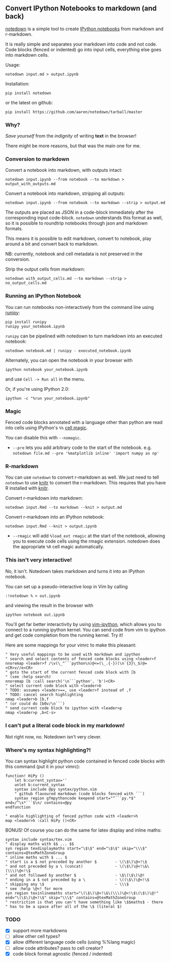 Convert IPython Notebooks to markdown (and back)
------------------------------------------------

[notedown] is a simple tool to create [IPython notebooks][ipython]
from markdown and r-markdown.

[ipython]: http://www.ipython.org/notebook
[notedown]: http://github.com/aaren/notedown

It is really simple and separates your markdown into code and not
code. Code blocks (fenced or indented) go into input cells,
everything else goes into markdown cells.

Usage:

    notedown input.md > output.ipynb

Installation:

    pip install notedown

or the latest on github:

    pip install https://github.com/aaren/notedown/tarball/master


### Why?

*Save yourself* from the *indignity* of writing **text** in the browser!

There might be more reasons, but that was the main one for me.


### Conversion to markdown

Convert a notebook into markdown, with outputs intact:

    notedown input.ipynb --from notebook --to markdown > output_with_outputs.md

Convert a notebook into markdown, stripping all outputs:

    notedown input.ipynb --from notebook --to markdown --strip > output.md


The outputs are placed as JSON in a code-block immediately after the
corresponding input code-block. `notedown` understands this format
as well, so it is possible to roundtrip notebooks through json and
markdown formats.

This means it is possible to edit markdown, convert to notebook,
play around a bit and convert back to markdown.

NB: currently, notebook and cell metadata is not preserved in the
conversion.

Strip the output cells from markdown:

    notedown with_output_cells.md --to markdown --strip > no_output_cells.md

### Running an IPython Notebook

You can run notebooks non-interactively from the command line using
[runipy]:

    pip install runipy
    runipy your_notebook.ipynb

`runipy` can be pipelined with notedown to turn markdown into an
executed notebook:

    notedown notebook.md | runipy - executed_notebook.ipynb

[runipy]: https://github.com/paulgb/runipy

Alternately, you can open the notebook in your browser with

    ipython notebook your_notebook.ipynb

and use `Cell -> Run all` in the menu.

Or, if you're using IPython 2.0:

    ipython -c "%run your_notebook.ipynb"


### Magic

Fenced code blocks annotated with a language other than python are
read into cells using IPython's `%%` [cell magic][].

[cell magic]: http://nbviewer.ipython.org/github/ipython/ipython/blob/1.x/examples/notebooks/Cell%20Magics.ipynb

You can disable this with `--nomagic`.

- `--pre` lets you add arbitrary code to the start of the notebook.
  e.g. `notedown file.md --pre '%matplotlib inline' 'import numpy as np'`

### R-markdown

You can use `notedown` to convert r-markdown as well. We just need
to tell `notedown` to use [knitr] to convert the r-markdown.
This requires that you have R installed with [knitr].

Convert r-markdown into markdown:

    notedown input.Rmd --to markdown --knit > output.md

Convert r-markdown into an IPython notebook:

    notedown input.Rmd --knit > output.ipynb

- `--rmagic` will add `%load_ext rmagic` at the start of the
  notebook, allowing you to execute code cells using the rmagic
  extension. notedown does the appropriate `%R` cell magic
  automatically.

[knitr]: yihui.name/knitr


### This isn't very interactive!

No, it isn't. Notedown takes markdown and turns it into an IPython
notebook.

You can set up a pseudo-interactive loop in Vim by calling

```viml
:!notedown % > out.ipynb
```

and viewing the result in the browser with

```bash
ipython notebook out.ipynb
```

You'll get far better interactivity by using [vim-ipython],
which allows you to connect to a running ipython kernel. You can
send code from vim to ipython and get code completion from the
running kernel. Try it!

[vim-ipython]: http://www.github.com/ivanov/vim-ipython

Here are some mappings for your vimrc to make this pleasant:
    
```viml
" Very useful mappings to be used with markdown and ipython
" search and select contents of fenced code blocks using <leader>f
nnoremap <leader>f /\v(\_^```python\n)@<=(\_.{-})(\n`{3}\_$)@=<CR>v//e<CR>
" goto the start of the current fenced code block with [b
" (see :help search)
nnoremap [b :call search('\n```python', 'b')<CR>
" select current code block with <leader>b
" TODO: assumes <leader>==, use <leader>f instead of ,f
" TODO: cancel search highlighting
nmap <leader>b [b,f
" (or could do [b0v/\n```)
" send current code block to ipython with <leader>p
nmap <leader>p ,b<C-s>
```

### I can't put a literal code block in my markdown!

Not right now, no. Notedown isn't very clever.


### Where's my syntax highlighting?!

You can syntax highlight python code contained in fenced code blocks
with this command (put it in your vimrc):

```viml
function! HiPy ()
    let b:current_syntax=''
    unlet b:current_syntax
    syntax include @py syntax/python.vim
    " github flavoured markdown (code blocks fenced with ```)
    syntax region gfmpythoncode keepend start="^```py.*$" end=/^\s*```$\n/ contains=@py
endfunction

" enable highlighting of fenced python code with <leader>h
map <leader>h :call HiPy ()<CR>
```

BONUS! Of course you can do the same for latex display and inline maths:

```viml
syntax include syntax/tex.vim
" display maths with $$ ... $$
syn region texdisplaymaths start="\$\$" end="\$\$" skip="\\\$" contains=@texMathZoneGroup
" inline maths with $ ... $
" start is a $ not preceded by another $        - \(\$\)\@<!\$
" and not preceded by a \ (concat)              - \(\$\)\@<!\&\(\\\)\@<!\$
" and not followed by another $                 - \$\(\$\)\@!
" ending in a $ not preceded by a \             - \((\$\)\@<!\$
" skipping any \$                               - \\\$
" see :help \@<! for more
syn region texinlinemaths start="\(\$\)\@<!\&\(\\\)\@<!\$\(\$\)\@!" end="\(\$\)\@<!\$" skip="\\\$" contains=@texMathZoneGroup
" restriction is that you can't have something like \$$maths$ - there
" has to be a space after all of the \$ (literal $)
```

### TODO

- [x] support more markdowns
- [ ] allow other cell types?
- [x] allow different language code cells (using %%lang magic)
- [ ] allow code attributes? pass to cell creator?
- [x] code block format agnostic (fenced / indented)
